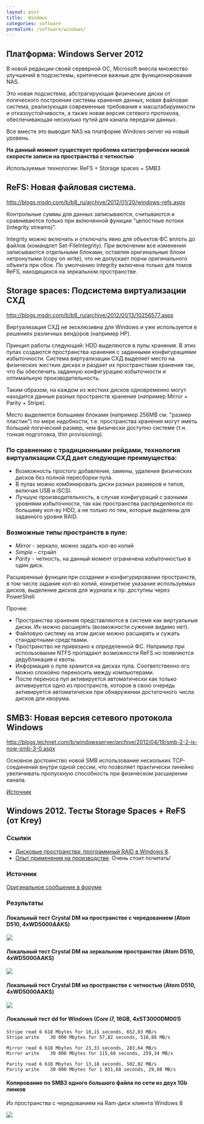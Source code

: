 ```yaml
---
layout: post
title:  Windows
categories: software
permalink: /software/windows/
---
```


## Платформа: Windows Server 2012

В новой редакции своей серверной ОС, Microsoft внесла множество улучшений в подсистемы,
критически важные для функционирования NAS.

Это новая подсистема, абстрагирующая физические диски от логического построения системы хранения данных,
новая файловая система, реализующая современные требования к масштабируемости и отказоустойчивости,
а также новая версия сетевого протокола, обеспечивающая несколько путей для канала передачи данных.

Все вместе это выводит NAS на платформе Windows server на новый уровень.

**На данный момент существует проблема катастрофически низкой скорости записи на пространства с четностью**

Используемые технологии: ReFS + Storage spaces + SMB3

## ReFS: Новая файловая система.

http://blogs.msdn.com/b/b8_ru/archive/2012/01/20/windows-refs.aspx

Контрольные суммы для данных записываются, считываются и сравниваются только при включенной функции
"целостные потоки (integrity streams)".

Integrity можно включать и отключать явно для объектов ФС вплоть до файлов (командлет Set-FileIntegrity).
При включении все изменения записываются отдельными блоками, оставляя оригинальные блоки
нетронутыми (copy on write), что не допускает порчи оригинального объекта при сбое.
По умолчанию integrity включена только для томов ReFS, находящихся на зеркальном пространстве.


## Storage spaces: Подсистема виртуализации СХД

http://blogs.msdn.com/b/b8_ru/archive/2012/01/13/10256577.aspx

Виртуализация СХД не эксклюзивна для Windows и уже используется в решениях различных вендоров (например HP).

Принцип работы следующий: HDD выделяются в пулы хранения.
В этих пулах создаются пространства хранения с заданными конфигурациями избыточности.
Система виртуализации СХД выделяет место на физических жестких дисках и раздает их
пространствам хранения так, что бы обеспечить заданную конфигурацию избыточности и
оптимальную производительность.

Таким образом, на каждом из жестких дисков одновременно могут находится данные разных
пространств хранения (например Mirror + Parity + Stripe).

Место выделяется большими блоками (например 256MB см. "размер пластин") по мере надобности,
т.е. пространства хранения могут иметь больший логический размер, чем физически доступно
системе (т.н. тонкая подготовка, thin provisioning).

### По сравнению с традиционными рейдами, технология виртуализации СХД дает следующие преимущества:

* Возможность простого добавления, замены, удаления физических дисков без полной пересборки пула.
* В пулах можно комбинировать диски разных размеров и типов, включая USB и iSCSI.
* Лучшую производительность, в случае конфигураций с разными уровнями избыточности,
так как пространства распределяются по большему кол-ву HDD, а не только по тем,
которые выделены для заданного уровня RAID.

### Возможные типы пространств в пуле:
* _Mirror_ - зеркало, можно задать кол-во копий
* _Simple_ - страйп
* _Parity_ - четность, на данный момент ограничена избыточностью в один диск.

Расширенные функции при создании и конфигурировании пространств, в том числе задание кол-во копий,
конкретное указание используемых дисков, выделение дисков для журнала и пр. доступны через PowerShell

Прочее:

* Пространства хранения представляются в системе как виртуальные диски.
Их можно расширять (возможности сужения видимо нет).
* Файловую систему на этом диске можно расширять и сужать стандартными средствами.
* Пространство не привязано к определенной ФС. Например при использовании NTFS пропадают
возможности ReFS но появляются дедубликация и квоты.
* Информация о пуле хранится на дисках пула. Соответственно его можно спокойно переносить
между компьютерами.
* После переноса пул активируется автоматически как только активируется одно из пространств,
которое в свою очередь активируется автоматически при обнаружении достаточного числа дисков для кворума.

## SMB3: Новая версия сетевого протокола Windows

http://blogs.technet.com/b/windowsserver/archive/2012/04/19/smb-2-2-is-now-smb-3-0.aspx

Основное достоинство новой SMB использование нескольких TCP-соединений внутри одной сессии,
что позволяет практически линейно увеличивать пропускную способность при физическом расширении канала.

[Источник](http://forum.ixbt.com/topic.cgi?id=11:44215:4103#4101)

## Windows 2012. Тесты Storage Spaces + ReFS (от Krey)
### Ссылки
*   [Дисковые пространства: программный RAID в Windows 8](http://www.ixbt.com/soft/windows-8-storage-spaces.shtml).
*   [Опыт применения на производстве](http://forum.ixbt.com/topic.cgi?id=11:44629-143#4239). Очень стоит почитать!

### Источник
[Оригинальное сообщение в форуме](http://forum.ixbt.com/topic.cgi?id=11:44215:4103#4103)

### Результаты

#### Локальный тест Crystal DM на пространстве с чередованием (Atom D510, 4xWD5000AAKS)
![](http://fotkidepo.ru/photo/281121/42688GpkZMXTuwv/798374w.jpg)

#### Локальный тест Crystal DM на зеркальном пространстве (Atom D510, 4xWD5000AAKS)
![](http://fotkidepo.ru/photo/281121/42688GpkZMXTuwv/798372w.jpg)

#### Локальный тест Crystal DM на пространстве с четностью (Atom D510, 4xWD5000AAKS)
![](http://fotkidepo.ru/photo/281121/42688GpkZMXTuwv/798375w.jpg)

#### Локальный тест dd for Windows (Core i7, 16GB, 4xST3000DM001)
```
Stripe read 6 618 Mbytes for 10,15 seconds, 652,03 MB/s
Stripe write    30 000 Mbytes for 57,82 seconds, 518,88 MB/s

Mirror read 6 618 Mbytes for 23,33 seconds, 283,64 MB/s
Mirror write    30 000 Mbytes for 115,68 seconds, 259,34 MB/s

Parity read 6 618 Mbytes for 13,18 seconds, 502,02 MB/s
Parity write    30 000 Mbytes for 1 031,68 seconds, 29,08 MB/s
```

#### Копирование по SMB3 одного большого файла по сети из двух 1Gb линков

Из пространства с чередованием на Ram-диск клиента Windows 8

![](http://fotkidepo.ru/photo/281121/42688GpkZMXTuwv/798376w.jpg)
